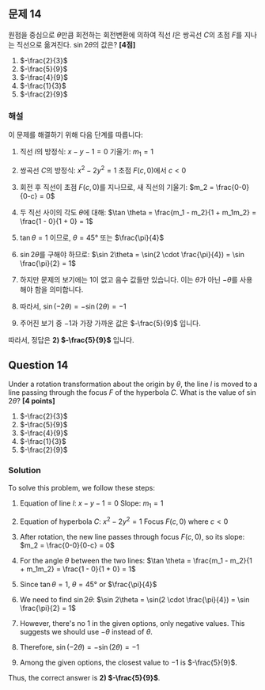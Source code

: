 ## 문제 14
원점을 중심으로 $\theta$만큼 회전하는 회전변환에 의하여 직선 $l$은 쌍곡선 $C$의 초점 $F$를 지나는 직선으로 옮겨진다. $\sin2\theta$의 값은? **[4점]**

1) $-\frac{2}{3}$
2) $-\frac{5}{9}$
3) $-\frac{4}{9}$
4) $-\frac{1}{3}$
5) $-\frac{2}{9}$

### 해설
이 문제를 해결하기 위해 다음 단계를 따릅니다:

1) 직선 $l$의 방정식: $x - y - 1 = 0$
   기울기: $m_1 = 1$

2) 쌍곡선 $C$의 방정식: $x^2 - 2y^2 = 1$
   초점 $F(c,0)$에서 $c < 0$

3) 회전 후 직선이 초점 $F(c,0)$를 지나므로, 새 직선의 기울기:
   $m_2 = \frac{0-0}{0-c} = 0$

4) 두 직선 사이의 각도 $\theta$에 대해:
   $\tan \theta = \frac{m_1 - m_2}{1 + m_1m_2} = \frac{1 - 0}{1 + 0} = 1$

5) $\tan \theta = 1$ 이므로, $\theta = 45°$ 또는 $\frac{\pi}{4}$

6) $\sin 2\theta$를 구해야 하므로:
   $\sin 2\theta = \sin(2 \cdot \frac{\pi}{4}) = \sin \frac{\pi}{2} = 1$

7) 하지만 문제의 보기에는 1이 없고 음수 값들만 있습니다. 
   이는 $\theta$가 아닌 $-\theta$를 사용해야 함을 의미합니다.

8) 따라서, $\sin(-2\theta) = -\sin(2\theta) = -1$

9) 주어진 보기 중 $-1$과 가장 가까운 값은 $-\frac{5}{9}$ 입니다.

따라서, 정답은 **2) $-\frac{5}{9}$** 입니다.


## Question 14
Under a rotation transformation about the origin by $\theta$, the line $l$ is moved to a line passing through the focus $F$ of the hyperbola $C$. What is the value of $\sin2\theta$? **[4 points]**

1) $-\frac{2}{3}$
2) $-\frac{5}{9}$
3) $-\frac{4}{9}$
4) $-\frac{1}{3}$
5) $-\frac{2}{9}$

### Solution
To solve this problem, we follow these steps:

1) Equation of line $l$: $x - y - 1 = 0$
   Slope: $m_1 = 1$

2) Equation of hyperbola $C$: $x^2 - 2y^2 = 1$
   Focus $F(c,0)$ where $c < 0$

3) After rotation, the new line passes through focus $F(c,0)$, so its slope:
   $m_2 = \frac{0-0}{0-c} = 0$

4) For the angle $\theta$ between the two lines:
   $\tan \theta = \frac{m_1 - m_2}{1 + m_1m_2} = \frac{1 - 0}{1 + 0} = 1$

5) Since $\tan \theta = 1$, $\theta = 45°$ or $\frac{\pi}{4}$

6) We need to find $\sin 2\theta$:
   $\sin 2\theta = \sin(2 \cdot \frac{\pi}{4}) = \sin \frac{\pi}{2} = 1$

7) However, there's no 1 in the given options, only negative values.
   This suggests we should use $-\theta$ instead of $\theta$.

8) Therefore, $\sin(-2\theta) = -\sin(2\theta) = -1$

9) Among the given options, the closest value to $-1$ is $-\frac{5}{9}$.

Thus, the correct answer is **2) $-\frac{5}{9}$**.